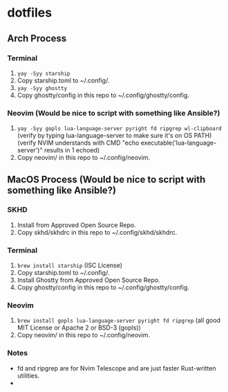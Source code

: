 # dotfiles

## Arch Process

### Terminal
1. `yay -Syy starship`
1. Copy starship.toml to ~/.config/.
1. `yay -Syy ghostty`
1. Copy ghostty/config in this repo to ~/.config/ghostty/config.

### Neovim (Would be nice to script with something like Ansible?)
1. `yay -Syy gopls lua-language-server pyright fd ripgrep wl-clipboard` (verify by typing lua-language-server to make sure it's on OS PATH) (verify NVIM understands with CMD "echo executable('lua-language-server')" results in 1 echoed)
1. Copy neovim/ in this repo to ~/.config/neovim.

## MacOS Process (Would be nice to script with something like Ansible?)

### SKHD
1. Install from Approved Open Source Repo.
1. Copy skhd/skhdrc in this repo to ~/.config/skhd/skhdrc.

### Terminal
1. `brew install starship` (ISC License)
2. Copy starship.toml to ~/.config/.
1. Install Ghostty from Approved Open Source Repo.
1. Copy ghostty/config in this repo to ~/.config/ghostty/config.

### Neovim
1. `brew install gopls lua-language-server pyright fd ripgrep` (all good MIT License or Apache 2 or BSD-3 (gopls))
1. Copy neovim/ in this repo to ~/.config/neovim.

### Notes
- fd and ripgrep are for Nvim Telescope and are just faster Rust-written utilities.
- 
